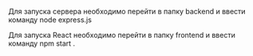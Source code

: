 Для запуска сервера необходимо перейти в папку backend и ввести команду node express.js

Для запуска React необходимо перейти в папку frontend и ввести команду npm start
.
